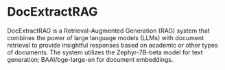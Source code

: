 # DocExtractRAG
DocExtractRAG is a Retrieval-Augmented Generation (RAG) system that combines the power of large language models (LLMs) with document retrieval to provide insightful responses based on academic or other types of documents. The system utilizes the Zephyr-7B-beta model for text generation; BAAI/bge-large-en for document embeddings.
